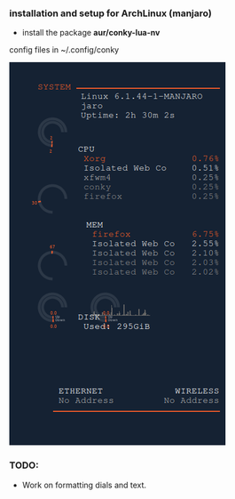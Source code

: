 ### installation and setup for ArchLinux (manjaro)
- install the package **aur/conky-lua-nv**

 config files in ~/.config/conky

![alt text](https://github.com/p-mackay/conky/blob/master/image.png?raw=true)

### TODO:
- Work on formatting dials and text.
